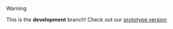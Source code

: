 > [!WARNING]
> This is the **development** branch! Check out our [prototype version](/JustArtiom/TimeTrekker/tree/prototype)
